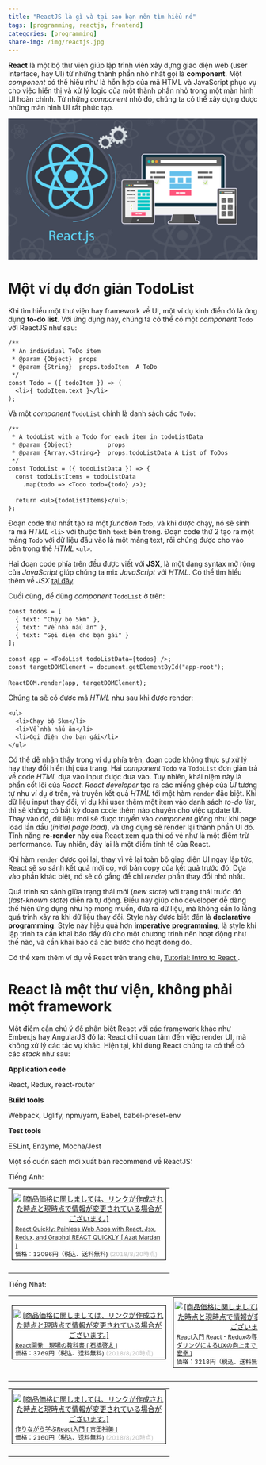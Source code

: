 ```yaml
---
title: "ReactJS là gì và tại sao bạn nên tìm hiểu nó"
tags: [programming, reactjs, frontend]
categories: [programming]
share-img: /img/reactjs.jpg
---
```


**React** là một bộ thư viện giúp lập trình viên xây dựng giao diện web (user interface, hay UI) từ những thành phần nhỏ nhất gọi là **component**. Một *component* có thể hiểu như là hỗn hợp của mã HTML và JavaScript phục vụ cho việc hiển thị và xử lý logic của một thành phần nhỏ trong một màn hình UI hoàn chỉnh. Từ những *component* nhỏ đó, chúng ta có thể xây dựng được những màn hình UI rất phức tạp.

![](/img/reactjs.jpg)

# Một ví dụ đơn giản TodoList

<script async src="//pagead2.googlesyndication.com/pagead/js/adsbygoogle.js"></script>
<ins class="adsbygoogle"
     style="display:block; text-align:center;"
     data-ad-layout="in-article"
     data-ad-format="fluid"
     data-ad-client="ca-pub-2750437710821247"
     data-ad-slot="8905029259"></ins>
<script>
     (adsbygoogle = window.adsbygoogle || []).push({});
</script>

Khi tìm hiểu một thư viện hay framework về UI, một ví dụ kinh điển đó là ứng dụng **to-do list**. Với ứng dụng này, chúng ta có thể có một *component* `Todo` với ReactJS như sau:

```
/**
 * An individual ToDo item
 * @param {Object}  props
 * @param {String}  props.todoItem  A ToDo
 */
const Todo = ({ todoItem }) => (
  <li>{ todoItem.text }</li>
);
```

Và một *component* `TodoList` chính là danh sách các `Todo`:

```
/**
 * A todoList with a Todo for each item in todoListData
 * @param {Object}          props
 * @param {Array.<String>}  props.todoListData A List of ToDos
 */
const TodoList = ({ todoListData }) => {
  const todoListItems = todoListData
    .map(todo => <Todo todo={todo} />);

  return <ul>{todoListItems}</ul>;
};
```

Đoạn code thứ nhất tạo ra một *function* `Todo`, và khi được chạy, nó sẽ sinh ra mã *HTML* `<li>` với thuộc tính `text` bên trong. Đoạn code thứ 2 tạo ra một mảng `Todo` với dữ liệu đầu vào là một mảng text, rồi chúng được cho vào bên trong thẻ *HTML* `<ul>`.

Hai đoạn code phía trên đều được viết với **JSX**, là một dạng syntax mở rộng của *JavaScript* giúp chúng ta mix *JavaScript* với *HTML*. Có thể tìm hiểu thêm về *JSX* [tại đây](https://reactjs.org/docs/introducing-jsx.html).

Cuối cùng, để dùng *component* `TodoList` ở trên:

```
const todos = [
  { text: "Chạy bộ 5km" },
  { text: "Về nhà nấu ăn" },
  { text: "Gọi điện cho bạn gái" }
];

const app = <TodoList todoListData={todos} />;
const targetDOMElement = document.getElementById("app-root");

ReactDOM.render(app, targetDOMElement);
```

Chúng ta sẽ có được mã *HTML* như sau khi được render:

```
<ul>
  <li>Chạy bộ 5km</li>
  <li>Về nhà nấu ăn</li>
  <li>Gọi điện cho bạn gái</li>
</ul​>
```

Có thể dễ nhận thấy trong ví dụ phía trên, đoạn code không thực sự xử lý hay thay đổi hiển thị của trang. Hai *component* `Todo` và `TodoList` đơn giản trả về code *HTML* dựa vào input được đưa vào. Tuy nhiên, khái niệm này là phần cốt lõi của *React*. *React developer* tạo ra các miếng ghép của *UI* tương tự như ví dụ ở trên, và truyền kết quả *HTML* tới một hàm `render` đặc biệt. Khi dữ liệu input thay đổi, ví dụ khi user thêm một item vào danh sách *to-do list*, thì sẽ không có bất kỳ đoạn code thêm nào chuyên cho việc update UI. Thay vào đó, dữ liệu mới sẽ được truyền vào *component* giống như khi page load lần đầu (*initial page load*), và ứng dụng sẽ render lại thành phần UI đó. Tính năng **re-render** này của React xem qua thì có vẻ như là một điểm trừ performance. Tuy nhiên, đây lại là một điểm tinh tế của React.

Khi hàm `render` được gọi lại, thay vì vẽ lại toàn bộ giao diện UI ngay lập tức, React sẽ so sánh kết quả mới có, với bản copy của kết quả trước đó. Dựa vào phần khác biệt, nó sẽ cố gắng để chỉ *render* phần thay đổi nhỏ nhất.

<script async src="//pagead2.googlesyndication.com/pagead/js/adsbygoogle.js"></script>
<ins class="adsbygoogle"
     style="display:block; text-align:center;"
     data-ad-layout="in-article"
     data-ad-format="fluid"
     data-ad-client="ca-pub-2750437710821247"
     data-ad-slot="8905029259"></ins>
<script>
     (adsbygoogle = window.adsbygoogle || []).push({});
</script>

Quá trình so sánh giữa trạng thái mới (*new state*) với trạng thái trước đó (*last-known state*) diễn ra tự động. Điều này giúp cho developer dễ dàng thể hiện ứng dụng như họ mong muốn, đưa ra dữ liệu, mà không cần lo lắng quá trình xảy ra khi dữ liệu thay đổi. Style này được biết đến là **declarative programming**. Style này hiệu quả hơn **imperative programming**, là style khi lập trình ta cần khai báo đầy đủ cho một chương trình nên hoạt động như thế nào, và cần khai báo cả các bước cho hoạt động đó.

Có thể xem thêm ví dụ về React trên trang chủ, [Tutorial: Intro to React
](https://reactjs.org/tutorial/tutorial.html).

# React là một thư viện, không phải một framework

Một điểm cần chú ý để phân biệt React với các framework khác như Ember.js hay AngularJS đó là: React chỉ quan tâm đến việc render UI, mà không xử lý các tác vụ khác. Hiện tại, khi dùng React chúng ta có thể có các *stack* như sau:

**Application code**

React, Redux, react-router

**Build tools**

Webpack, Uglify, npm/yarn, Babel, babel-preset-env

**Test tools**

ESLint, Enzyme, Mocha/Jest

Một số cuốn sách mới xuất bản recommend về ReactJS:

Tiếng Anh:

<table border="0" cellpadding="0" cellspacing="0"><tr><td><div style="border:1px solid #000000;background-color:#FFFFFF;width:310px;margin:0px;padding-top:6px;text-align:center;overflow:auto;"><a href="https://hb.afl.rakuten.co.jp/hgc/16f3ccdb.b7f9e219.16f3ccdc.8757d2f7/?pc=https%3A%2F%2Fitem.rakuten.co.jp%2Fbook%2F15178257%2F&m=http%3A%2F%2Fm.rakuten.co.jp%2Fbook%2Fi%2F18825554%2F&link_type=picttext&ut=eyJwYWdlIjoiaXRlbSIsInR5cGUiOiJwaWN0dGV4dCIsInNpemUiOiIzMDB4MzAwIiwibmFtIjoxLCJuYW1wIjoiZG93biIsImNvbSI6MSwiY29tcCI6ImRvd24iLCJwcmljZSI6MSwiYm9yIjoxLCJjb2wiOjB9" target="_blank" rel="nofollow" style="word-wrap:break-word;"  ><img src="https://hbb.afl.rakuten.co.jp/hgb/16f3ccdb.b7f9e219.16f3ccdc.8757d2f7/?me_id=1213310&item_id=18825554&m=https%3A%2F%2Fthumbnail.image.rakuten.co.jp%2F%400_mall%2Fbook%2Fcabinet%2F3344%2F9781617293344.jpg%3F_ex%3D80x80&pc=https%3A%2F%2Fthumbnail.image.rakuten.co.jp%2F%400_mall%2Fbook%2Fcabinet%2F3344%2F9781617293344.jpg%3F_ex%3D300x300&s=300x300&t=picttext" border="0" style="margin:2px" alt="[商品価格に関しましては、リンクが作成された時点と現時点で情報が変更されている場合がございます。]" title="[商品価格に関しましては、リンクが作成された時点と現時点で情報が変更されている場合がございます。]"></a><p style="font-size:12px;line-height:1.4em;text-align:left;margin:0px;padding:2px 6px;word-wrap:break-word"><a href="https://hb.afl.rakuten.co.jp/hgc/16f3ccdb.b7f9e219.16f3ccdc.8757d2f7/?pc=https%3A%2F%2Fitem.rakuten.co.jp%2Fbook%2F15178257%2F&m=http%3A%2F%2Fm.rakuten.co.jp%2Fbook%2Fi%2F18825554%2F&link_type=picttext&ut=eyJwYWdlIjoiaXRlbSIsInR5cGUiOiJwaWN0dGV4dCIsInNpemUiOiIzMDB4MzAwIiwibmFtIjoxLCJuYW1wIjoiZG93biIsImNvbSI6MSwiY29tcCI6ImRvd24iLCJwcmljZSI6MSwiYm9yIjoxLCJjb2wiOjB9" target="_blank" rel="nofollow" style="word-wrap:break-word;"  >React Quickly: Painless Web Apps with React, Jsx, Redux, and Graphql REACT QUICKLY [ Azat Mardan ]</a><br><span >価格：12096円（税込、送料無料)</span> <span style="color:#BBB">(2018/8/20時点)</span></p></div><br><p style="font-size:12px;line-height:1.4em;margin:5px;word-wrap:break-word"></p></td></tr></table>

Tiếng Nhật:

<table border="0" cellpadding="0" cellspacing="0"><tr><td><div style="border:1px solid #000000;background-color:#FFFFFF;width:310px;margin:0px;padding-top:6px;text-align:center;overflow:auto;"><a href="https://hb.afl.rakuten.co.jp/hgc/16f3ccdb.b7f9e219.16f3ccdc.8757d2f7/?pc=https%3A%2F%2Fitem.rakuten.co.jp%2Fbook%2F15357492%2F&m=http%3A%2F%2Fm.rakuten.co.jp%2Fbook%2Fi%2F19012330%2F&link_type=picttext&ut=eyJwYWdlIjoiaXRlbSIsInR5cGUiOiJwaWN0dGV4dCIsInNpemUiOiIzMDB4MzAwIiwibmFtIjoxLCJuYW1wIjoiZG93biIsImNvbSI6MSwiY29tcCI6ImRvd24iLCJwcmljZSI6MSwiYm9yIjoxLCJjb2wiOjB9" target="_blank" rel="nofollow" style="word-wrap:break-word;"  ><img src="https://hbb.afl.rakuten.co.jp/hgb/16f3ccdb.b7f9e219.16f3ccdc.8757d2f7/?me_id=1213310&item_id=19012330&m=https%3A%2F%2Fthumbnail.image.rakuten.co.jp%2F%400_mall%2Fbook%2Fcabinet%2F0490%2F9784839960490.jpg%3F_ex%3D80x80&pc=https%3A%2F%2Fthumbnail.image.rakuten.co.jp%2F%400_mall%2Fbook%2Fcabinet%2F0490%2F9784839960490.jpg%3F_ex%3D300x300&s=300x300&t=picttext" border="0" style="margin:2px" alt="[商品価格に関しましては、リンクが作成された時点と現時点で情報が変更されている場合がございます。]" title="[商品価格に関しましては、リンクが作成された時点と現時点で情報が変更されている場合がございます。]"></a><p style="font-size:12px;line-height:1.4em;text-align:left;margin:0px;padding:2px 6px;word-wrap:break-word"><a href="https://hb.afl.rakuten.co.jp/hgc/16f3ccdb.b7f9e219.16f3ccdc.8757d2f7/?pc=https%3A%2F%2Fitem.rakuten.co.jp%2Fbook%2F15357492%2F&m=http%3A%2F%2Fm.rakuten.co.jp%2Fbook%2Fi%2F19012330%2F&link_type=picttext&ut=eyJwYWdlIjoiaXRlbSIsInR5cGUiOiJwaWN0dGV4dCIsInNpemUiOiIzMDB4MzAwIiwibmFtIjoxLCJuYW1wIjoiZG93biIsImNvbSI6MSwiY29tcCI6ImRvd24iLCJwcmljZSI6MSwiYm9yIjoxLCJjb2wiOjB9" target="_blank" rel="nofollow" style="word-wrap:break-word;"  >React開発　現場の教科書 [ 石橋啓太 ]</a><br><span >価格：3769円（税込、送料無料)</span> <span style="color:#BBB">(2018/8/20時点)</span></p></div><br><p style="font-size:12px;line-height:1.4em;margin:5px;word-wrap:break-word"></p></td><td><div style="border:1px solid #000000;background-color:#FFFFFF;width:310px;margin:0px;padding-top:6px;text-align:center;overflow:auto;"><a href="https://hb.afl.rakuten.co.jp/hgc/16f3ccdb.b7f9e219.16f3ccdc.8757d2f7/?pc=https%3A%2F%2Fitem.rakuten.co.jp%2Fbook%2F15299539%2F&m=http%3A%2F%2Fm.rakuten.co.jp%2Fbook%2Fi%2F18946423%2F&link_type=picttext&ut=eyJwYWdlIjoiaXRlbSIsInR5cGUiOiJwaWN0dGV4dCIsInNpemUiOiIzMDB4MzAwIiwibmFtIjoxLCJuYW1wIjoiZG93biIsImNvbSI6MSwiY29tcCI6ImRvd24iLCJwcmljZSI6MSwiYm9yIjoxLCJjb2wiOjB9" target="_blank" rel="nofollow" style="word-wrap:break-word;"  ><img src="https://hbb.afl.rakuten.co.jp/hgb/16f3ccdb.b7f9e219.16f3ccdc.8757d2f7/?me_id=1213310&item_id=18946423&m=https%3A%2F%2Fthumbnail.image.rakuten.co.jp%2F%400_mall%2Fbook%2Fcabinet%2F3353%2F9784798153353.jpg%3F_ex%3D80x80&pc=https%3A%2F%2Fthumbnail.image.rakuten.co.jp%2F%400_mall%2Fbook%2Fcabinet%2F3353%2F9784798153353.jpg%3F_ex%3D300x300&s=300x300&t=picttext" border="0" style="margin:2px" alt="[商品価格に関しましては、リンクが作成された時点と現時点で情報が変更されている場合がございます。]" title="[商品価格に関しましては、リンクが作成された時点と現時点で情報が変更されている場合がございます。]"></a><p style="font-size:12px;line-height:1.4em;text-align:left;margin:0px;padding:2px 6px;word-wrap:break-word"><a href="https://hb.afl.rakuten.co.jp/hgc/16f3ccdb.b7f9e219.16f3ccdc.8757d2f7/?pc=https%3A%2F%2Fitem.rakuten.co.jp%2Fbook%2F15299539%2F&m=http%3A%2F%2Fm.rakuten.co.jp%2Fbook%2Fi%2F18946423%2F&link_type=picttext&ut=eyJwYWdlIjoiaXRlbSIsInR5cGUiOiJwaWN0dGV4dCIsInNpemUiOiIzMDB4MzAwIiwibmFtIjoxLCJuYW1wIjoiZG93biIsImNvbSI6MSwiY29tcCI6ImRvd24iLCJwcmljZSI6MSwiYm9yIjoxLCJjb2wiOjB9" target="_blank" rel="nofollow" style="word-wrap:break-word;"  >React入門 React・Reduxの導入からサーバサイドレンダリングによるUXの向上まで （NEXT ONE） [ 穴井 宏幸 ]</a><br><span >価格：3218円（税込、送料無料)</span> <span style="color:#BBB">(2018/8/20時点)</span></p></div><br><p style="font-size:12px;line-height:1.4em;margin:5px;word-wrap:break-word"></p></td></tr></table>

<table border="0" cellpadding="0" cellspacing="0"><tr><td><div style="border:1px solid #000000;background-color:#FFFFFF;width:310px;margin:0px;padding-top:6px;text-align:center;overflow:auto;"><a href="https://hb.afl.rakuten.co.jp/hgc/16f3ccdb.b7f9e219.16f3ccdc.8757d2f7/?pc=https%3A%2F%2Fitem.rakuten.co.jp%2Fbook%2F15084914%2F&m=http%3A%2F%2Fm.rakuten.co.jp%2Fbook%2Fi%2F18729166%2F&link_type=picttext&ut=eyJwYWdlIjoiaXRlbSIsInR5cGUiOiJwaWN0dGV4dCIsInNpemUiOiIzMDB4MzAwIiwibmFtIjoxLCJuYW1wIjoiZG93biIsImNvbSI6MSwiY29tcCI6ImRvd24iLCJwcmljZSI6MSwiYm9yIjoxLCJjb2wiOjB9" target="_blank" rel="nofollow" style="word-wrap:break-word;"  ><img src="https://hbb.afl.rakuten.co.jp/hgb/16f3ccdb.b7f9e219.16f3ccdc.8757d2f7/?me_id=1213310&item_id=18729166&m=https%3A%2F%2Fthumbnail.image.rakuten.co.jp%2F%400_mall%2Fbook%2Fcabinet%2F0751%2F9784798050751.jpg%3F_ex%3D80x80&pc=https%3A%2F%2Fthumbnail.image.rakuten.co.jp%2F%400_mall%2Fbook%2Fcabinet%2F0751%2F9784798050751.jpg%3F_ex%3D300x300&s=300x300&t=picttext" border="0" style="margin:2px" alt="[商品価格に関しましては、リンクが作成された時点と現時点で情報が変更されている場合がございます。]" title="[商品価格に関しましては、リンクが作成された時点と現時点で情報が変更されている場合がございます。]"></a><p style="font-size:12px;line-height:1.4em;text-align:left;margin:0px;padding:2px 6px;word-wrap:break-word"><a href="https://hb.afl.rakuten.co.jp/hgc/16f3ccdb.b7f9e219.16f3ccdc.8757d2f7/?pc=https%3A%2F%2Fitem.rakuten.co.jp%2Fbook%2F15084914%2F&m=http%3A%2F%2Fm.rakuten.co.jp%2Fbook%2Fi%2F18729166%2F&link_type=picttext&ut=eyJwYWdlIjoiaXRlbSIsInR5cGUiOiJwaWN0dGV4dCIsInNpemUiOiIzMDB4MzAwIiwibmFtIjoxLCJuYW1wIjoiZG93biIsImNvbSI6MSwiY29tcCI6ImRvd24iLCJwcmljZSI6MSwiYm9yIjoxLCJjb2wiOjB9" target="_blank" rel="nofollow" style="word-wrap:break-word;"  >作りながら学ぶReact入門 [ 吉田裕美 ]</a><br><span >価格：2160円（税込、送料無料)</span> <span style="color:#BBB">(2018/8/20時点)</span></p></div><br><p style="font-size:12px;line-height:1.4em;margin:5px;word-wrap:break-word"></p></td></tr></table>



